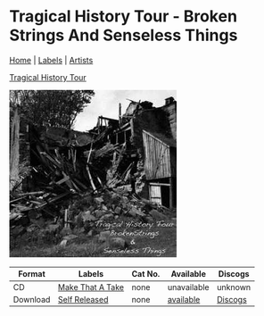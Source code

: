 # Tragical History Tour - Broken Strings And Senseless Things

[Home](../index.md) | [Labels](../labels.md) | [Artists](../artists.md)

[Tragical History Tour](../artists/tragical-history-tour.md)

![Cover image for Tragical History Tour - Broken Strings And Senseless](images/tragical-history-tour-broken-strings-and-senseless-things.jpeg)

| Format | Labels | Cat No. | Available | Discogs
|---|---|---|---|---|
| CD | [Make That A Take](../labels/make-that-a-take.md) | none | unavailable | unknown |
| Download | [Self Released](../labels/self-released.md) | none | [available](https://tragicalhistorytour.bandcamp.com/album/broken-strings-and-senseless-things-ep) | [Discogs](https://www.discogs.com/release/15396111-Tragical-History-Tour-Broken-Strings-and-Senseless-Things)